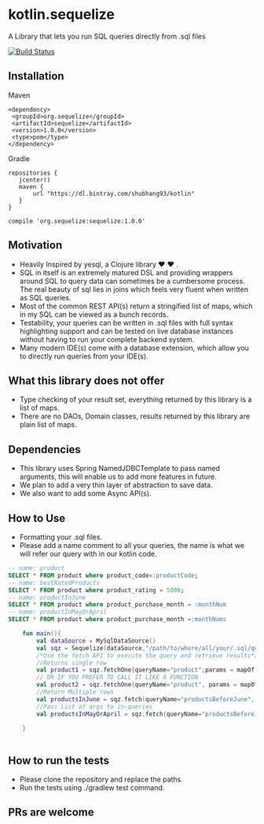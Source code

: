 # kotlin.sequelize 
A Library that lets you run SQL queries directly from .sql files

[![Build Status](https://travis-ci.com/shubhang93/kotlin.sequelize.svg?branch=master)](https://travis-ci.com/shubhang93/kotlin.sequelize)

## Installation
 Maven
 ```
 <dependency>
  <groupId>org.sequelize</groupId>
  <artifactId>sequelize</artifactId>
  <version>1.0.0</version>
  <type>pom</type>
</dependency>

 ```
 Gradle
 ```
 repositories {
    jcenter()
    maven {
        url "https://dl.bintray.com/shubhang93/kotlin"
    }
}
 
 compile 'org.sequelize:sequelize:1.0.0'
 
 ```
 


## Motivation
* Heavily Inspired by yesql, a Clojure library :heart: :heart: .
* SQL in itself is an extremely matured DSL and providing wrappers around SQL to query data can sometimes be a cumbersome process. The real beauty of sql lies in joins which feels very fluent when written as SQL queries.
* Most of the common REST API(s) return a stringified list of maps, which in my SQL can be viewed as a bunch records.
* Testability, your queries can be written in .sql files with full syntax highlighting support and can be tested on live database instances without having to run your complete backend system.
* Many modern IDE(s) come with a database extension, which allow you to directly run queries from your IDE(s).

## What this library does not offer
* Type checking of your result set, everything returned by this library is a list of maps.
* There are no DAOs, Domain classes, results returned by this library are plain list of maps.

## Dependencies
* This library uses Spring NamedJDBCTemplate to pass named arguments, this will enable us to add more features in future.
* We plan to add a very thin layer of abstraction to save data.
* We also want to add some Async API(s).



## How to Use
* Formatting your .sql files.
* Please add a name comment to all your queries, the name is what we will refer our query with in our kotlin code.
```sql
-- name: product
SELECT * FROM product where product_code=:productCode;
-- name: bestRatedProducts
SELECT * FROM product where product_rating = 5000;
-- name: productInJune
SELECT * FROM product where product_purchase_month = :monthNum
-- name: productInMayOrApril
SELECT * FROM product where product_purchase_month =:monthNums

```

```kotlin
    fun main(){
        val dataSource = MySqlDataSource()
        val sqz = Sequelize(dataSource,"/path/to/where/all/your/.sql/query/folder")
        /*Use the fetch API to execute the query and retrieve results*/
        //Returns single row
        val product1 = sqz.fetchOne{queryName="product";params = mapOf("productCode" to ""AXCN9008")}
        // OR IF YOU PREFER TO CALL IT LIKE A FUNCTION
        val product2 = sqz.fetchOne(queryName="product", params = mapOf("productCode" to "CNN90877"))
        //Return Multiple rows
        val productsInJune = sqz.fetch(queryName="productsBeforeJune", params=mapOf("monthNum" to 6))
        //Pass List of args to in-queries
        val productsInMayOrApril = sqz.fetch(queryName="productsBeforeJune", params=mapOf("monthNums" to listOf(4,5)))
     
    }
    
```
## How to run the tests
* Please clone the repository and replace the paths.
* Run the tests using ./gradlew test command.

## PRs are welcome





